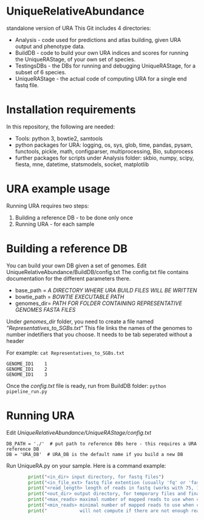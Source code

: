 # UniqueRelativeAbundance
standalone version of URA 
This Git includes 4 directories:
* Analysis - code used for predictions and atlas building, given URA output and phenotype data.
* BuildDB - code to build your own URA indices and scores for running the UniqueRAStage, of your own set of species.
* TestingsDBs - the DBs for running and debugging UniqueRAStage, for a subset of 6 species.
* UniqueRAStage - the actual code of computing URA for a single end fastq file.


# Installation requirements
In this repository, the following are needed:
* Tools: python 3, bowtie2, samtools
* python packages for URA: logging, os, sys, glob, time, pandas, pysam, functools, pickle, math, configparser, multiprocessing, Bio, subprocess
* further packages for scripts under Analysis folder: skbio, numpy, scipy, fiesta, mne, datetime, statsmodels, socket, matplotlib

# URA example usage
Running URA requires two steps:
1) Building a reference DB - to be done only once
2) Running URA - for each sample

# Building a reference DB
You can build your own DB given a set of genomes.
Edit UniqueRelativeAbundance/BuildDB/config.txt
The config.txt file contains documentation for the different parameters there.
* base_path = *A DIRECTORY WHERE URA BUILD FILES WILL BE WRITTEN*
* bowtie_path = *BOWTIE EXECUTABLE PATH*
* genomes_dir= *PATH FOR FOLDER CONTAINING REPRESENTATIVE GENOMES FASTA FILES*

Under *genomes_dir* folder, you need to create a file named *"Representatives_to_SGBs.txt"*
This file links the names of the genomes to number indetifiers that you choose.
It needs to be tab seperated without a header

For example:
```cat Representatives_to_SGBs.txt```

```
GENOME_ID1    1
GENOME_ID1    2
GENOME_ID1    3
```

Once the *config.txt* file is ready, run from BuildDB folder:
```python pipeline_run.py```

# Running URA 
Edit *UniqueRelativeAbundance/UniqueRAStage/config.txt*
```
DB_PATH = './'  # put path to reference DBs here - this requires a URA reference DB
DB = 'URA_DB'  # URA_DB is the default name if you build a new DB 
```    

Run UniqueRA.py on your sample. Here is a command example:
```python UniqueRAStage.py <input_fastq_dir> <fastq_file|fastq_extention> <read_length> <out_dir> <max_reads> <min_reads>")
        print("<in_dir> input directory, for fastq files")
        print("<in_file_ext> fastq file extention (usually 'fq' or 'fastq')")
        print("<read_length> length of reads in fastq (works with 75, 100 or 150)")
        print("<out_dir> output directory, for temporary files and final output")
        print("<max_reads> maximal number of mapped reads to use when computing abundances, if 0 use all, default 5e6")
        print("<min_reads> minimal number of mapped reads to use when computing abundances, ")
        print("            will not compute if there are not enough reads, default 1e6")
